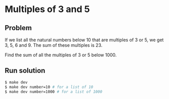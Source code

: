 # Multiples of 3 and 5
## Problem

If we list all the natural numbers below 10 that are multiples of 3 or 5, we get 3, 5, 6 and 9. The sum of these multiples is 23.

Find the sum of all the multiples of 3 or 5 below 1000.

## Run solution

```sh
$ make dev 
$ make dev number=10 # for a list of 10
$ make dev number=1000 # for a list of 1000
```